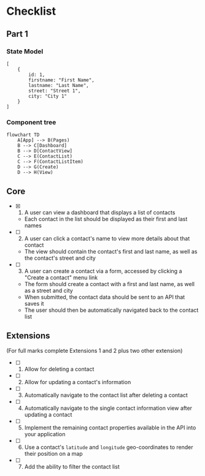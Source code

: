 # Checklist

## Part 1
### State Model
```
[
    {
        id: 1,
        firstname: "First Name",
        lastname: "Last Name",
        street: "Street 1",
        city: "City 1"
    }
]
```

### Component tree
```mermaid
flowchart TD
    A[App] --> B(Pages)
    B --> C[Dashboard]
    B --> D[ContactView]
    C --> E(ContactList)
    C --> F(ContactListItem)
    D --> G(Create)
    D --> H(View)
```

## Core

- [x] 1. A user can view a dashboard that displays a list of contacts
    - Each contact in the list should be displayed as their first and last names
- [ ] 2. A user can click a contact's name to view more details about that contact
    - The view should contain the contact's first and last name, as well as the contact's street and city
- [ ] 3. A user can create a contact via a form, accessed by clicking a "Create a contact" menu link
    - The form should create a contact with a first and last name, as well as a street and city
    - When submitted, the contact data should be sent to an API that saves it
    - The user should then be automatically navigated back to the contact list

## Extensions
(For full marks complete Extensions 1 and 2 plus two other extension)

- [ ] 1. Allow for deleting a contact

- [ ] 2. Allow for updating a contact's information

- [ ] 3. Automatically navigate to the contact list after deleting a contact

- [ ] 4. Automatically navigate to the single contact information view after updating a contact

- [ ] 5. Implement the remaining contact properties available in the API into your application

- [ ] 6. Use a contact's `latitude` and `longitude` geo-coordinates to render their position on a map

- [ ] 7. Add the ability to filter the contact list